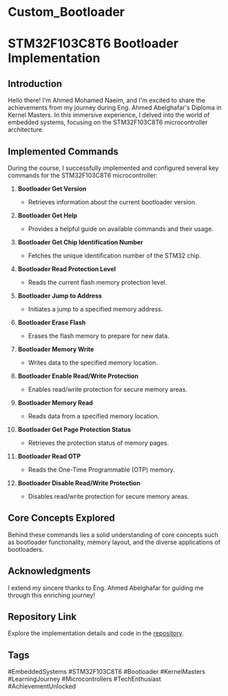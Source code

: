 # Custom_Bootloader
# STM32F103C8T6 Bootloader Implementation

## Introduction

Hello there! I'm Ahmed Mohamed Naeim, and I'm excited to share the achievements from my journey during Eng. Ahmed Abelghafar's Diploma in Kernel Masters. In this immersive experience, I delved into the world of embedded systems, focusing on the STM32F103C8T6 microcontroller architecture.

## Implemented Commands

During the course, I successfully implemented and configured several key commands for the STM32F103C8T6 microcontroller:

1. **Bootloader Get Version**
   - Retrieves information about the current bootloader version.

2. **Bootloader Get Help**
   - Provides a helpful guide on available commands and their usage.

3. **Bootloader Get Chip Identification Number**
   - Fetches the unique identification number of the STM32 chip.

4. **Bootloader Read Protection Level**
   - Reads the current flash memory protection level.

5. **Bootloader Jump to Address**
   - Initiates a jump to a specified memory address.

6. **Bootloader Erase Flash**
   - Erases the flash memory to prepare for new data.

7. **Bootloader Memory Write**
   - Writes data to the specified memory location.

8. **Bootloader Enable Read/Write Protection**
   - Enables read/write protection for secure memory areas.

9. **Bootloader Memory Read**
   - Reads data from a specified memory location.

10. **Bootloader Get Page Protection Status**
    - Retrieves the protection status of memory pages.

11. **Bootloader Read OTP**
    - Reads the One-Time Programmable (OTP) memory.

12. **Bootloader Disable Read/Write Protection**
    - Disables read/write protection for secure memory areas.

## Core Concepts Explored

Behind these commands lies a solid understanding of core concepts such as bootloader functionality, memory layout, and the diverse applications of bootloaders.

## Acknowledgments

I extend my sincere thanks to Eng. Ahmed Abelghafar for guiding me through this enriching journey!

## Repository Link

Explore the implementation details and code in the [repository](#).

## Tags

#EmbeddedSystems #STM32F103C8T6 #Bootloader #KernelMasters #LearningJourney #Microcontrollers #TechEnthusiast #AchievementUnlocked
